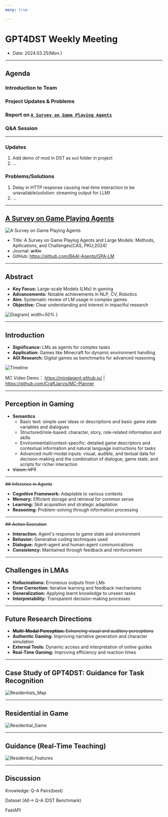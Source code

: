 ```yaml
---
marp: true

---
```




# GPT4DST Weekly Meeting

- Date: 2024.03.25(Mon.)

---

## Agenda

### Introduction to Team

### Project Updates & Problems

### Report on [`A Survey on Game Playing Agents`](https://arxiv.org/abs/2403.10249)

### Q&A Session

---

### Updates

1. Add demo of mod in DST as `mod` folder in project
2. ...

### Problems/Solutions

1. Delay in HTTP response causing real-time interaction to be unavailable(solution: streaming output for LLM)
2. ...

---

## [A Survey on Game Playing Agents](https://arxiv.org/abs/2403.10249)

![A Survey on Game Playing Agents](./assets/A%20Survey%20on%20Game%20Playing%20Agents.png)

- Title: A Survey on Game Playing Agents and Large Models: Methods, Apllications, and Challenges(CAS, PKU;2024)
- Journal: ~~arXiv~~
- GitHub: https://github.com/BAAI-Agents/GPA-LM

---

## Abstract

- **Key Focus:** Large-scale Models (LMs) in gaming
- **Advancements:** Notable achievements in NLP, CV, Robotics
- **Aim:** Systematic review of LM usage in complex games
- **Objective:** Clear understanding and interest in impactful research

![Diagram](./assets/Survey_Diagram.png){ width=50% }

---

## Introduction

- **Significance:** LMs as agents for complex tasks
- **Application:** Games like Minecraft for dynamic environment handling
- **AGI Research:** Digital games as benchmarks for advanced reasoning

![Timeline](./assets/Survey_timeline.png)

MC Video Demo： https://mindagent.github.io/ | https://github.com/CraftJarvis/MC-Planner

---

## Perception in Gaming

- **Semantics**
  - Basic text:  simple user ideas or descriptions and basic game state variables and dialogues
  - Structured/role-based: character, story, role-related information and skills 
  - Environmental/context-specific: detailed game descriptors and contextual information and natural language instructions for tasks
  - Advanced multi-modal inputs: visual, audible, and textual data for decision-making and the combination of dialogue, game state, and scripts for richer interaction
- ~~Vision: VPT~~

---

~~## Inference in Agents~~

- **Cognitive Framework:** Adaptable to various contexts
- **Memory:** Efficient storage and retrieval for common sense
- **Learning:** Skill acquisition and strategic adaptation
- **Reasoning:** Problem-solving through information processing

---

~~## Action Execution~~

- **Interaction:** Agent's response to game state and environment
- **Behavior:** Generative coding techniques used
- **Dialogue:** Agent-agent and human-agent communications
- **Consistency:** Maintained through feedback and reinforcement

---

## Challenges in LMAs

- **Hallucinations:** Erroneous outputs from LMs
- **Error Correction:** Iterative learning and feedback mechanisms
- **Generalization:** Applying learnt knowledge to unseen tasks
- **Interpretability:** Transparent decision-making processes

---

## Future Research Directions

- ~~**Multi-Modal Perception:** Enhancing visual and auditory perceptions~~
- **Authentic Gaming:** Improving narrative generation and character simulation
- **External Tools:** Dynamic access and interpretation of online guides
- **Real-Time Gaming:** Improving efficiency and reaction times

---

## Case Study of GPT4DST: Guidance for Task Recognition

![Residentials_Map](./assets/Residentials_Map.png)

---

## Residential in Game

![Residential_Game](./assets/Residential_Game.png)

---

## Guidance (Real-Time Teaching)


![Residential_Features](./assets/Residential_Features.png)

---

## Discussion

Knowledge: Q-A Pairs(best)

Dataset (AI)->  Q-A (DST Benchmark)

FastAPI
